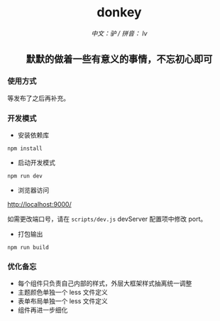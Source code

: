 <p align="center">
  <h1 align="center">donkey</h1>
  <h6 align="center">中文：驴 / 拼音： lv</h6>
  <h2 align="center">默默的做着一些有意义的事情，不忘初心即可</h2>
</p>

### 使用方式

等发布了之后再补充。

### 开发模式

- 安装依赖库

```
npm install
```

- 启动开发模式

```
npm run dev
```

- 浏览器访问

[http://localhost:9000/](http://localhost:9000/)

如需更改端口号，请在 `scripts/dev.js` devServer 配置项中修改 port。

- 打包输出

```
npm run build
```

### 优化备忘

- 每个组件只负责自己内部的样式，外层大框架样式抽离统一调整
- 主题颜色单独一个 less 文件定义
- 表单布局单独一个 less 文件定义
- 组件再进一步细化